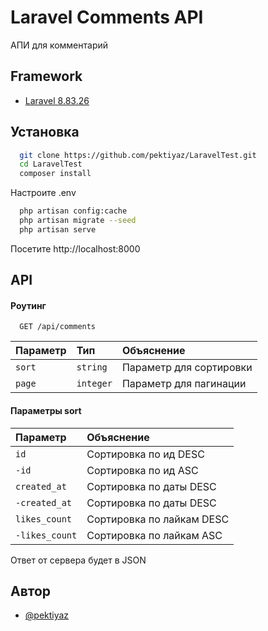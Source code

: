 
# Laravel Comments API

АПИ для комментарий 




## Framework

 - [Laravel 8.83.26](https://laravel.com/docs)


## Установка



```bash
  git clone https://github.com/pektiyaz/LaravelTest.git
  cd LaravelTest
  composer install
```
Настроите .env 
```bash
  php artisan config:cache
  php artisan migrate --seed
  php artisan serve
```
Посетите http://localhost:8000
    
## API

#### Роутинг

```http
  GET /api/comments
```

| Параметр | Тип     | Объяснение                |
| :-------- | :------- | :------------------------- |
| `sort` | `string` |       Параметр для сортировки  |
| `page` | `integer` |      Параметр для пагинации  |

#### Параметры sort 
| Параметр | Объяснение                |
| :-------- | :------------------------- |
| `id` |       Сортировка по ид DESC  |
| `-id` |       Сортировка по ид ASC  |
| `created_at` |       Сортировка по даты DESC  |
| `-created_at` |       Сортировка по даты DESC  |
| `likes_count` |       Сортировка по лайкам DESC  |
| `-likes_count` |       Сортировка по лайкам ASC  |




Ответ от сервера будет в JSON


## Автор

- [@pektiyaz](https://www.github.com/pektiyaz)

